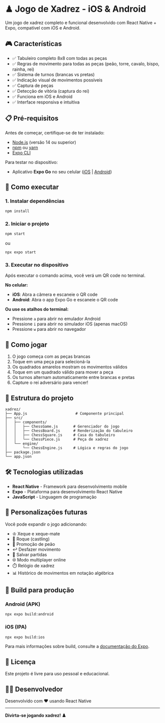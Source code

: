 # ♟ Jogo de Xadrez - iOS & Android

Um jogo de xadrez completo e funcional desenvolvido com React Native + Expo, compatível com iOS e Android.

## 🎮 Características

- ✅ Tabuleiro completo 8x8 com todas as peças
- ✅ Regras de movimento para todas as peças (peão, torre, cavalo, bispo, rainha, rei)
- ✅ Sistema de turnos (brancas vs pretas)
- ✅ Indicação visual de movimentos possíveis
- ✅ Captura de peças
- ✅ Detecção de vitória (captura do rei)
- ✅ Funciona em iOS e Android
- ✅ Interface responsiva e intuitiva

## 📋 Pré-requisitos

Antes de começar, certifique-se de ter instalado:

- [Node.js](https://nodejs.org/) (versão 14 ou superior)
- [npm](https://www.npmjs.com/) ou [yarn](https://yarnpkg.com/)
- [Expo CLI](https://docs.expo.dev/get-started/installation/)

Para testar no dispositivo:
- Aplicativo **Expo Go** no seu celular ([iOS](https://apps.apple.com/app/expo-go/id982107779) | [Android](https://play.google.com/store/apps/details?id=host.exp.exponent))

## 🚀 Como executar

### 1. Instalar dependências

```bash
npm install
```

### 2. Iniciar o projeto

```bash
npm start
```

ou

```bash
npx expo start
```

### 3. Executar no dispositivo

Após executar o comando acima, você verá um QR code no terminal.

**No celular:**
- **iOS**: Abra a câmera e escaneie o QR code
- **Android**: Abra o app Expo Go e escaneie o QR code

**Ou use os atalhos do terminal:**
- Pressione `a` para abrir no emulador Android
- Pressione `i` para abrir no simulador iOS (apenas macOS)
- Pressione `w` para abrir no navegador

## 🎯 Como jogar

1. O jogo começa com as peças brancas
2. Toque em uma peça para selecioná-la
3. Os quadrados amarelos mostram os movimentos válidos
4. Toque em um quadrado válido para mover a peça
5. Os turnos alternam automaticamente entre brancas e pretas
6. Capture o rei adversário para vencer!

## 📁 Estrutura do projeto

```
xadrez/
├── App.js                      # Componente principal
├── src/
│   ├── components/
│   │   ├── ChessGame.js       # Gerenciador do jogo
│   │   ├── ChessBoard.js      # Renderização do tabuleiro
│   │   ├── ChessSquare.js     # Casa do tabuleiro
│   │   └── ChessPiece.js      # Peça de xadrez
│   └── engine/
│       └── ChessEngine.js     # Lógica e regras do jogo
├── package.json
└── app.json
```

## 🛠️ Tecnologias utilizadas

- **React Native** - Framework para desenvolvimento mobile
- **Expo** - Plataforma para desenvolvimento React Native
- **JavaScript** - Linguagem de programação

## 🎨 Personalizações futuras

Você pode expandir o jogo adicionando:

- ♔ Xeque e xeque-mate
- 🏰 Roque (castling)
- 👑 Promoção de peão
- ↩️ Desfazer movimento
- 💾 Salvar partidas
- 🌐 Modo multiplayer online
- ⏱️ Relógio de xadrez
- 📊 Histórico de movimentos em notação algébrica

## 📱 Build para produção

### Android (APK)

```bash
npx expo build:android
```

### iOS (IPA)

```bash
npx expo build:ios
```

Para mais informações sobre build, consulte a [documentação do Expo](https://docs.expo.dev/build/setup/).

## 📄 Licença

Este projeto é livre para uso pessoal e educacional.

## 👨‍💻 Desenvolvedor

Desenvolvido com ❤️ usando React Native

---

**Divirta-se jogando xadrez! ♟️**
